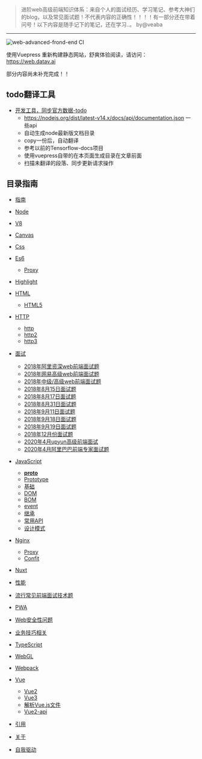 
> 进阶web高级前端知识体系：来自个人的面试经历、学习笔记、参考大神们的blog，以及常见面试题！不代表内容的正确性！！！！有一部分还在带着问号！以下内容是随手记下的笔记，还在学习..。 by@veaba
-----------------------------------------------------------------

![web-advanced-frond-end CI](https://github.com/veaba/web-advanced-frond-end/workflows/web-advanced-frond-end%20CI/badge.svg)


使用Vuepress 重新构建静态网站，舒爽体验阅读，请访问：https://web.datav.ai

部分内容尚未补充完成！！

## todo翻译工具

- [开发工具，同步官方数据-todo]()
  - https://nodejs.org/dist/latest-v14.x/docs/api/documentation.json 一些api
  - 自动生成node最新版文档目录
  - copy一份后，自动翻译
  - 参考以前的Tensorflow-docs项目
  - 使用vuepress自带的在本页面生成目录在文章前面
  - 扫描未翻译的段落、同步更新请求操作

## 目录指南

- [指南](https://web.datav.ai/guide/)
- [Node](https://web.datav.ai/node/)
- [V8](https://web.datav.ai/v8/)
- [Canvas](/canvas/)
- [Css](https://web.datav.ai/css/)
- [Es6](https://web.datav.ai/es6/)
    - [Proxy](https://web.datav.ai/es6/proxy/)
- [Highlight](https://web.datav.ai/highlight/)
- [HTML](https://web.datav.ai/html/)

    - [HTML5](https://web.datav.ai/html/html5/)
- [HTTP](https://web.datav.ai/http/)
    - [http](https://web.datav.ai/http/)
    - [http2](https://web.datav.ai/http2/)
    - [http3](https://web.datav.ai/http3/)
- [面试](https://web.datav.ai/interview/)
    - [2018年阿里资深web前端面试题](https://web.datav.ai/interview/2018alibaba-senior-web/)
    - [2018年网易高级web前端面试题](https://web.datav.ai/interview/2018netease-high-web/)
    - [2018年中级/高级web前端面试题](https://web.datav.aiinterview/interview/2018other-mid-high-web/)
    - [2018年8月15日面试题](https://web.datav.ai/interview2018-8-15-interview-web/)
    - [2018年8月17日面试题](https://web.datav.ai/interview/2018-8-17-interview-web/)
    - [2018年8月31日面试题](https://web.datav.ai/interview/2018-8-31-interview-web/)
    - [2018年9月11日面试题](https://web.datav.ai/interview/2018-9-11-interview-web/)
    - [2018年9月18日面试题](https://web.datav.ai/interview/2018-9-18-interview-web/)
    - [2018年9月19日面试题](https://web.datav.ai/interview/2018-9-19-interview-web/)
    - [2018年12月份面试题](https://web.datav.ai/interview/2018-12-interview-web/)
    - [2020年4月upyun高级前端面试](https://web.datav.ai/interview/2020-upyun-interview-web)
    - [2020年4月阿里巴巴前端专家面试题](https://web.datav.ai/interview/2020-alibaba-interview-web/)
- [JavaScript](https://web.datav.ai/javascript/)
    - [__proto__](https://web.datav.ai/javascript/__proto__/)
    - [Prototype](https://web.datav.ai/javascript/prototype/)
    - [基础](https://web.datav.ai/javascript/base/)
    - [DOM](https://web.datav.ai/javascript/dom/)
    - [BOM](https://web.datav.ai/javascript/bom/)
    - [event](https://web.datav.ai/javascript/event/)
    - [继承](https://web.datav.ai/javascript/inherit/)
    - [常用API](https://web.datav.ai/javascript/common-use-api/)
    - [设计模式](https://web.datav.ai/javascript/design-mode/)
- [Nginx](https://web.datav.ai/nginx/)
    - [Proxy](https://web.datav.ai/nginx/proxy/)
    - [Confit](https://web.datav.ai/nginx/proxy/)
- [Nuxt](https://web.datav.ai/nuxt/)
- [性能](https://web.datav.ai/performance/) 
- [流行常见前端面试技术题](https://web.datav.ai/pop/)
- [PWA](https://web.datav.ai/pwa/)
- [Web安全性问题](https://web.datav.ai/security/)
- [业务技巧相关](https://web.datav.ai/skill/)
- [TypeScript](https://web.datav.ai/typescript/)
- [WebGL](https://web.datav.ai/webgl/)
- [Webpack](https://web.datav.ai/webpack/)
- [Vue](https://web.datav.ai/vue/)
    - [Vue2](https://web.datav.ai/vue/vue2/)
    - [Vue3](https://web.datav.ai/vue/vue3/)
    - [解析Vue.js文件](https://web.datav.ai/vue/parser-vue/)
    - [Vue2-api](https://web.datav.ai/vue/vue2-api/)
- [引用](https://web.datav.ai/reference/)
- [关于](https://web.datav.ai/about/)
- [自我驱动](https://web.datav.ai/self/)


